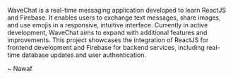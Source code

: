 WaveChat is a real-time messaging application developed to learn ReactJS and Firebase. It enables users to exchange text messages, share images, and use emojis in a responsive, intuitive interface. Currently in active development, WaveChat aims to expand with additional features and improvements. This project showcases the integration of ReactJS for frontend development and Firebase for backend services, including real-time database updates and user authentication.

~ Nawaf

